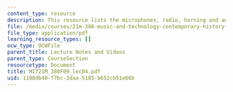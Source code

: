 ```yaml
---
content_type: resource
description: This resource lists the microphones, radio, horning and amplitude modulation.
file: /media/courses/21m-380-music-and-technology-contemporary-history-and-aesthetics-fall-2009/1188db40f7bc2daa5185b652cb51e66b_MIT21M_380F09_lec04.pdf
file_type: application/pdf
learning_resource_types: []
ocw_type: OCWFile
parent_title: Lecture Notes and Videos
parent_type: CourseSection
resourcetype: Document
title: MIT21M_380F09_lec04.pdf
uid: 1188db40-f7bc-2daa-5185-b652cb51e66b
---
```

